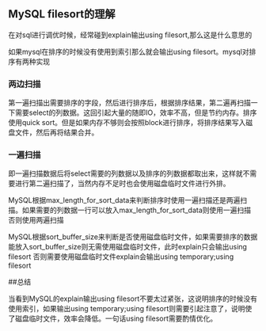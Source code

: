 

## MySQL filesort的理解

在对sql进行调优时候，经常碰到explain输出using filesort,那么这是什么意思的

如果mysql在排序的时候没有使用到索引那么就会输出using filesort。mysql对排序有两种实现

### 两边扫描

第一遍扫描出需要排序的字段，然后进行排序后，根据排序结果，第二遍再扫描一下需要select的列数据。这回引起大量的随即IO，效率不高，但是节约内存。排序使用quick sort。但是如果内存不够则会按照block进行排序，将排序结果写入磁盘文件，然后再将结果合并。

### 一遍扫描

即一遍扫描数据后将select需要的列数据以及排序的列数据都取出来，这样就不需要进行第二遍扫描了，当然内存不足时也会使用磁盘临时文件进行外排。


MySQL根据max_length_for_sort_data来判断排序时使用一遍扫描还是两遍扫描。如果需要的列数据一行可以放入max_length_for_sort_data则使用一遍扫描否则使用两遍扫描

MySQL根据sort_buffer_size来判断是否使用磁盘临时文件，如果需要排序的数据能放入sort_buffer_size则无需使用磁盘临时文件，此时explain只会输出using filesort 否则需要使用磁盘临时文件explain会输出using temporary;using filesort

##总结

当看到MySQL的explain输出using filesort不要太过紧张，这说明排序的时候没有使用索引，如果输出using temporary;using filesort则需要引起注意了，说明使了磁盘临时文件，效率会降低。一句话using filesort需要酌情优化。
